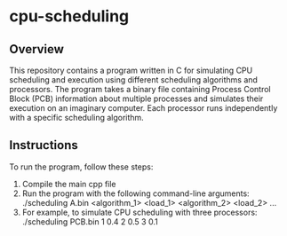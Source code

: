 # cpu-scheduling

## Overview
This repository contains a program written in C for simulating CPU scheduling and execution using different scheduling algorithms and processors. The program takes a binary file containing Process Control Block (PCB) information about multiple processes and simulates their execution on an imaginary computer. Each processor runs independently with a specific scheduling algorithm.

## Instructions
To run the program, follow these steps:
1. Compile the main cpp file
2. Run the program with the following command-line arguments: ./scheduling A.bin <algorithm_1> <load_1> <algorithm_2> <load_2> ...
3. For example, to simulate CPU scheduling with three processors: ./scheduling PCB.bin 1 0.4 2 0.5 3 0.1
